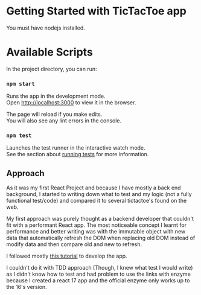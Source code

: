 # Getting Started with TicTacToe app

You must have nodejs installed.

# Available Scripts

In the project directory, you can run:

### `npm start`

Runs the app in the development mode.\
Open [http://localhost:3000](http://localhost:3000) to view it in the browser.

The page will reload if you make edits.\
You will also see any lint errors in the console.

### `npm test`

Launches the test runner in the interactive watch mode.\
See the section about [running tests](https://facebook.github.io/create-react-app/docs/running-tests) for more information.


## Approach

As it was my first React Project and because I have mostly a back end background, I started to writing down what to test and my logic (not a fully functional test/code) and compared it to several tictactoe's found on the web.

My first approach was purely thought as a backend developer that couldn't fit with a performant React app. The most noticeable concept I learnt for performance and better writing was with the immutable object with new data that automatically refresh the DOM when replacing old DOM instead of modify data and then compare old and new to refresh.

I followed mostly [this tutorial](https://fr.reactjs.org/tutorial/tutorial.html) to develop the app.

I couldn't do it with TDD approach (Though, I knew what test I would write) as I didn't know how to test and had problem to use the links with enzyme because I created a react 17 app and the official enzyme only works up to the 16's version.